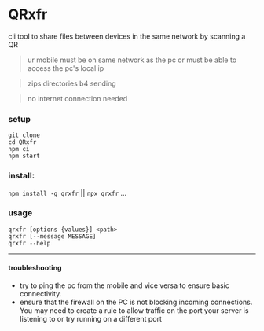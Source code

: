 # QRxfr
cli tool to share files between devices in the same network by scanning a QR
> ur mobile must be on same network as the pc or must be able to access the pc's local ip

> zips directories b4 sending

> no internet connection needed
### setup
```
git clone
cd QRxfr
npm ci
npm start
```
### install:
`npm install -g qrxfr` || `npx qrxfr` ...
### usage
```
qrxfr [options {values}] <path>
qrxfr [--message MESSAGE]
qrxfr --help
```
---
#### troubleshooting
- try to ping the pc from the mobile and vice versa to ensure basic connectivity.
- ensure that the firewall on the PC is not blocking incoming connections. You may need to create a rule to allow traffic on the port your server is listening to or try running on a different port
